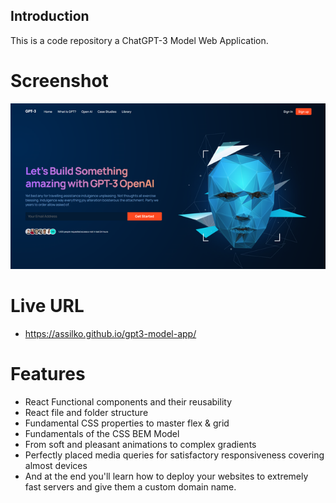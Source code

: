 ## Introduction

This is a code repository a ChatGPT-3 Model Web Application.

# Screenshot

![Image](src/assets/gpt3.png)

# Live URL

- https://assilko.github.io/gpt3-model-app/

# Features

   - React Functional components and their reusability
   - React file and folder structure
   - Fundamental CSS properties to master flex & grid
   - Fundamentals of the CSS BEM Model
   - From soft and pleasant animations to complex gradients
   - Perfectly placed media queries for satisfactory responsiveness covering almost devices
   - And at the end you'll learn how to deploy your websites to extremely fast servers and give them a custom domain name.
